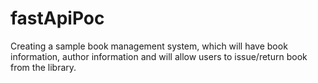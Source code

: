 # fastApiPoc
Creating a sample book management system, which will have book information, author information and will allow users to issue/return book from the library.
